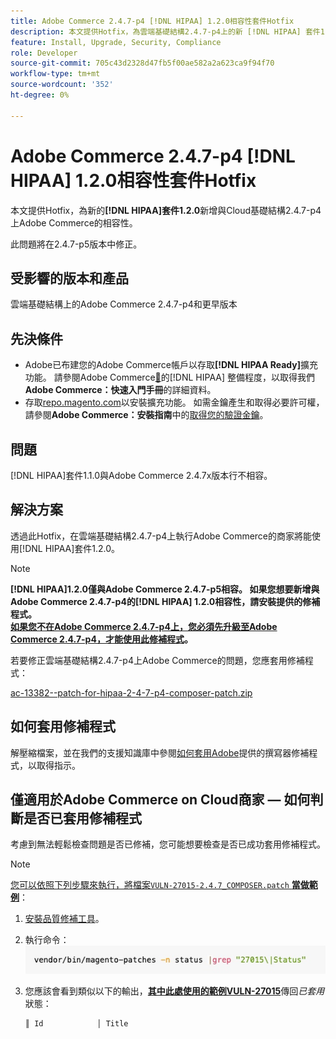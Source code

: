```yaml
---
title: Adobe Commerce 2.4.7-p4 [!DNL HIPAA] 1.2.0相容性套件Hotfix
description: 本文提供Hotfix，為雲端基礎結構2.4.7-p4上的新 [!DNL HIPAA] 套件1.2.0新增與Adobe Commerce的相容性
feature: Install, Upgrade, Security, Compliance
role: Developer
source-git-commit: 705c43d2328d47fb5f00ae582a2a623ca9f94f70
workflow-type: tm+mt
source-wordcount: '352'
ht-degree: 0%

---
```


# Adobe Commerce 2.4.7-p4 [!DNL HIPAA] 1.2.0相容性套件Hotfix

本文提供Hotfix，為新的&#x200B;**[!DNL HIPAA]套件1.2.0**&#x200B;新增與Cloud基礎結構2.4.7-p4上Adobe Commerce的相容性。

此問題將在2.4.7-p5版本中修正。

## 受影響的版本和產品

雲端基礎結構上的Adobe Commerce 2.4.7-p4和更早版本

## 先決條件

* Adobe已布建您的Adobe Commerce帳戶以存取&#x200B;**[!DNL HIPAA Ready]**&#x200B;擴充功能。 請參閱Adobe Commerce[&#128279;](https://experienceleague.adobe.com/en/docs/commerce-admin/start/compliance/hipaa-ready-service/overview)的[!DNL HIPAA] 整備程度，以取得我們&#x200B;**Adobe Commerce：快速入門手冊**&#x200B;的詳細資料。
* 存取[repo.magento.com](https://repo.magento.com)以安裝擴充功能。 如需金鑰產生和取得必要許可權，請參閱&#x200B;**Adobe Commerce：安裝指南**&#x200B;中的[取得您的驗證金鑰](https://experienceleague.adobe.com/en/docs/commerce-operations/installation-guide/prerequisites/authentication-keys)。

## 問題

[!DNL HIPAA]套件1.1.0與Adobe Commerce 2.4.7x版本行不相容。

## 解決方案

透過此Hotfix，在雲端基礎結構2.4.7-p4上執行Adobe Commerce的商家將能使用[!DNL HIPAA]套件1.2.0。

>[!NOTE]
>
>**[!DNL HIPAA]1.2.0僅與Adobe Commerce 2.4.7-p5相容。 如果您想要新增與Adobe Commerce 2.4.7-p4的[!DNL HIPAA] 1.2.0相容性，請安裝提供的修補程式。<br><u>如果您不在Adobe Commerce 2.4.7-p4上，您必須先升級至Adobe Commerce 2.4.7-p4，才能使用此修補程式</u>。**

若要修正雲端基礎結構2.4.7-p4上Adobe Commerce的問題，您應套用修補程式：

[ac-13382--patch-for-hipaa-2-4-7-p4-composer-patch.zip](assets/ac-13382--patch-for-hipaa-2-4-7-p4-composer-patch.zip)

## 如何套用修補程式

解壓縮檔案，並在我們的支援知識庫中參閱[如何套用Adobe](https://experienceleague.adobe.com/docs/commerce-knowledge-base/kb/how-to/how-to-apply-a-composer-patch-provided-by-magento.html)提供的撰寫器修補程式，以取得指示。

## 僅適用於Adobe Commerce on Cloud商家 — 如何判斷是否已套用修補程式

考慮到無法輕鬆檢查問題是否已修補，您可能想要檢查是否已成功套用修補程式。

>[!NOTE]
>
><u>您可以依照下列步驟來執行，將檔案`VULN-27015-2.4.7_COMPOSER.patch` **當做範例**</u>：

1. [安裝品質修補工具](https://experienceleague.adobe.com/docs/commerce-operations/tools/quality-patches-tool/usage.html)。
1. 執行命令： <br>
   ![cve-2024-34102-tell-if-patch-applied-code](assets/cve-2024-34102-tell-if-patch-applied-code.png)
1. 您應該會看到類似以下的輸出，**<u>其中此處使用的範例VULN-27015</u>**&#x200B;傳回&#x200B;*已套用*&#x200B;狀態：

   ```bash
   ║ Id            │ Title                                                        │ Category        │ Origin                 │ Status      │ Details                                          ║ ║ N/A           │ ../m2-hotfixes/VULN-27015-2.4.7_COMPOSER_patch.patch      │ Other           │ Local                  │ Applied     │ Patch type: Custom                                
   ```

<!-- For Step 2:
     ```bash
    vendor/bin/magento-patches -n status |grep "27015\|Status"
     ```
-->

